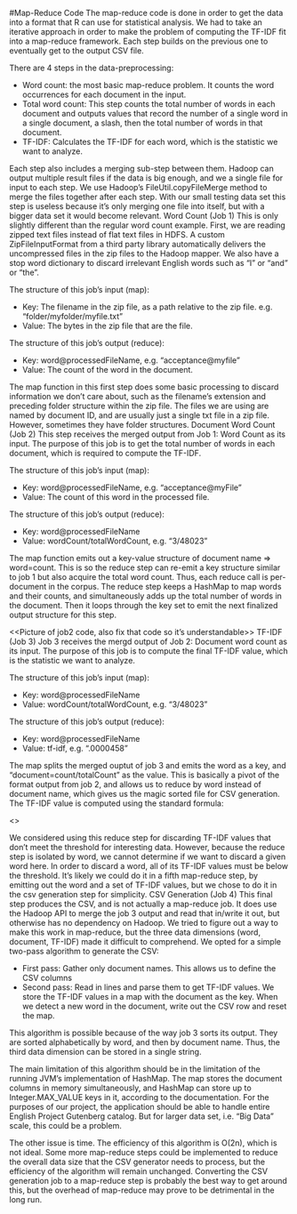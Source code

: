 ﻿#Map-Reduce Code
The map-reduce code is done in order to get the data into a format that R can use for statistical analysis. We had to take an iterative approach in order to make the problem of computing the TF-IDF fit into a map-reduce framework. Each step builds on the previous one to eventually get to the output CSV file.


There are 4 steps in the data-preprocessing:
* Word count: the most basic map-reduce problem. It counts the word occurrences for each document in the input.
* Total word count: This step counts the total number of words in each document and outputs values that record the number of a single word in a single document, a slash, then the total number of words in that document.
* TF-IDF: Calculates the TF-IDF for each word, which is the statistic we want to analyze.


Each step also includes a merging sub-step between them. Hadoop can output multiple result files if the data is big enough, and we a single file for input to each step. We use Hadoop’s FileUtil.copyFileMerge method to merge the files together after each step. With our small testing data set this step is useless because it’s only merging one file into itself, but with a bigger data set it would become relevant.
Word Count (Job 1)
This is only slightly different than the regular word count example. First, we are reading zipped text files instead of flat text files in HDFS. A custom ZipFileInputFormat from a third party library automatically delivers the uncompressed files in the zip files to the Hadoop mapper. We also have a stop word dictionary to discard irrelevant English words such as “I” or “and” or “the”.


The structure of this job’s input (map):
* Key: The filename in the zip file, as a path relative to the zip file. e.g. “folder/myfolder/myfile.txt”
* Value: The bytes in the zip file that are the file.


The structure of this job’s output (reduce):
* Key: word@processedFileName, e.g. “acceptance@myfile”
* Value: The count of the word in the document.


The map function in this first step does some basic processing to discard information we don’t care about, such as the filename’s extension and preceding folder structure within the zip file. The files we are using are named by document ID, and are usually just a single txt file in a zip file. However, sometimes they have folder structures.
Document Word Count (Job 2)
This step receives the merged output from Job 1: Word Count as its input. The purpose of this job is to get the total number of words in each document, which is required to compute the TF-IDF.


The structure of this job’s input (map):
* Key: word@processedFileName, e.g. “acceptance@myFile”
* Value: The count of this word in the processed file.


The structure of this job’s output (reduce):
* Key: word@processedFileName
* Value: wordCount/totalWordCount, e.g. “3/48023”


The map function emits out a key-value structure of document name => word=count. This is so the reduce step can re-emit a key structure similar to job 1 but also acquire the total word count. Thus, each reduce call is per-document in the corpus. The reduce step keeps a HashMap to map words and their counts, and simultaneously adds up the total number of words in the document. Then it loops through the key set to emit the next finalized output structure for this step.


<<Picture of job2 code, also fix that code so it’s understandable>>
TF-IDF (Job 3)
Job 3 receives the mergd output of Job 2: Document word count as its input. The purpose of this job is to compute the final TF-IDF value, which is the statistic we want to analyze. 


The structure of this job’s input (map):
* Key: word@processedFileName
* Value: wordCount/totalWordCount, e.g. “3/48023”


The structure of this job’s output (reduce):
* Key: word@processedFileName
* Value: tf-idf, e.g. “.0000458”


The map splits the merged ouptut of job 3 and emits the word as a key, and “document=count/totalCount” as the value. This is basically a pivot of the format output from job 2, and allows us to reduce by word instead of document name, which gives us the magic sorted file for CSV generation. The TF-IDF value is computed using the standard formula:


<<Formula here>>


We considered using this reduce step for discarding TF-IDF values that don’t meet the threshold for interesting data. However, because the reduce step is isolated by word, we cannot determine if we want to discard a given word here. In order to discard a word, all of its TF-IDF values must be below the threshold. It’s likely we could do it in a fifth map-reduce step, by emitting out the word and a set of TF-IDF values, but we chose to do it in the csv generation step for simplicity.
CSV Generation (Job 4)
This final step produces the CSV, and is not actually a map-reduce job. It does use the Hadoop API to merge the job 3 output and read that in/write it out, but otherwise has no dependency on Hadoop. We tried to figure out a way to make this work in map-reduce, but the three data dimensions (word, document, TF-IDF) made it difficult to comprehend. We opted for a simple two-pass algorithm to generate the CSV:
* First pass: Gather only document names. This allows us to define the CSV columns
* Second pass: Read in lines and parse them to get TF-IDF values. We store the TF-IDF values in a map with the document as the key. When we detect a new word in the document, write out the CSV row and reset the map.


This algorithm is possible because of the way job 3 sorts its output. They are sorted alphabetically by word, and then by document name. Thus, the third data dimension can be stored in a single string.


The main limitation of this algorithm should be in the limitation of the running JVM’s implementation of HashMap. The map stores the document columns in memory simultaneously, and HashMap can store up to Integer.MAX_VALUE keys in it, according to the documentation. For the purposes of our project, the application should be able to handle entire English Project Gutenberg catalog. But for larger data set, i.e. “Big Data” scale, this could be a problem.

The other issue is time. The efficiency of this algorithm is O(2n), which is not ideal. Some more map-reduce steps could be implemented to reduce the overall data size that the CSV generator needs to process, but the efficiency of the algorithm will remain unchanged. Converting the CSV generation job to a map-reduce step is probably the best way to get around this, but the overhead of map-reduce may prove to be detrimental in the long run.
